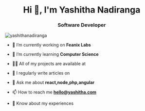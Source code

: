 <h1 align="center">Hi 👋, I'm Yashitha Nadiranga</h1>
<h3 align="center">Software Developer</h3>

<p align="left"> <img src="https://komarev.com/ghpvc/?username=yashithanadiranga&label=Profile%20views&color=0e75b6&style=flat" alt="yashithanadiranga" /> </p>


- 🔭 I’m currently working on **Feanix Labs**

- 🌱 I’m currently learning **Computer Science**

- 👨‍💻 All of my projects are available at 

- 📝 I regularly write articles on 

- 💬 Ask me about **react,node,php,angular**

- 📫 How to reach me **hello@yashitha.com**

- 📄 Know about my experiences

